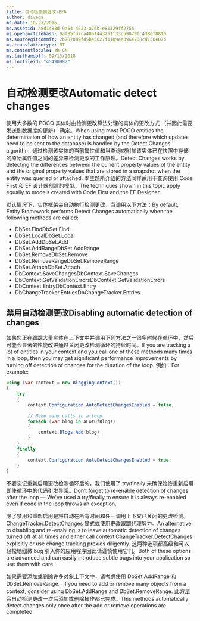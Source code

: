 ```yaml
---
title: 自动检测到更改-EF6
author: divega
ms.date: 10/23/2016
ms.assetid: a8d1488d-9a54-4623-a76b-e81329ff2756
ms.openlocfilehash: 9af85fd7ca48a14432a1f33c59079fc438ef8810
ms.sourcegitcommit: 2b787009fd5be5627f1189ee396e708cd130e07b
ms.translationtype: MT
ms.contentlocale: zh-CN
ms.lasthandoff: 09/13/2018
ms.locfileid: "45490982"
---
```

# <a name="automatic-detect-changes"></a><span data-ttu-id="4d63b-102">自动检测更改</span><span class="sxs-lookup"><span data-stu-id="4d63b-102">Automatic detect changes</span></span>
<span data-ttu-id="4d63b-103">使用大多数的 POCO 实体时由检测更改算法处理的实体的更改方式 （并因此需要发送到数据库的更新） 确定。</span><span class="sxs-lookup"><span data-stu-id="4d63b-103">When using most POCO entities the determination of how an entity has changed (and therefore which updates need to be sent to the database) is handled by the Detect Changes algorithm.</span></span> <span data-ttu-id="4d63b-104">通过检测该实体的当前属性值和当查询或附加该实体已在快照中存储的原始属性值之间的差异来检测更改的工作原理。</span><span class="sxs-lookup"><span data-stu-id="4d63b-104">Detect Changes works by detecting the differences between the current property values of the entity and the original property values that are stored in a snapshot when the entity was queried or attached.</span></span> <span data-ttu-id="4d63b-105">本主题所介绍的方法同样适用于查询使用 Code First 和 EF 设计器创建的模型。</span><span class="sxs-lookup"><span data-stu-id="4d63b-105">The techniques shown in this topic apply equally to models created with Code First and the EF Designer.</span></span>  

<span data-ttu-id="4d63b-106">默认情况下，实体框架会自动执行检测更改，当调用以下方法：</span><span class="sxs-lookup"><span data-stu-id="4d63b-106">By default, Entity Framework performs Detect Changes automatically when the following methods are called:</span></span>  

- <span data-ttu-id="4d63b-107">DbSet.Find</span><span class="sxs-lookup"><span data-stu-id="4d63b-107">DbSet.Find</span></span>  
- <span data-ttu-id="4d63b-108">DbSet.Local</span><span class="sxs-lookup"><span data-stu-id="4d63b-108">DbSet.Local</span></span>  
- <span data-ttu-id="4d63b-109">DbSet.Add</span><span class="sxs-lookup"><span data-stu-id="4d63b-109">DbSet.Add</span></span>  
- <span data-ttu-id="4d63b-110">DbSet.AddRange</span><span class="sxs-lookup"><span data-stu-id="4d63b-110">DbSet.AddRange</span></span>
- <span data-ttu-id="4d63b-111">DbSet.Remove</span><span class="sxs-lookup"><span data-stu-id="4d63b-111">DbSet.Remove</span></span>  
- <span data-ttu-id="4d63b-112">DbSet.RemoveRange</span><span class="sxs-lookup"><span data-stu-id="4d63b-112">DbSet.RemoveRange</span></span>
- <span data-ttu-id="4d63b-113">DbSet.Attach</span><span class="sxs-lookup"><span data-stu-id="4d63b-113">DbSet.Attach</span></span>  
- <span data-ttu-id="4d63b-114">DbContext.SaveChanges</span><span class="sxs-lookup"><span data-stu-id="4d63b-114">DbContext.SaveChanges</span></span>  
- <span data-ttu-id="4d63b-115">DbContext.GetValidationErrors</span><span class="sxs-lookup"><span data-stu-id="4d63b-115">DbContext.GetValidationErrors</span></span>  
- <span data-ttu-id="4d63b-116">DbContext.Entry</span><span class="sxs-lookup"><span data-stu-id="4d63b-116">DbContext.Entry</span></span>  
- <span data-ttu-id="4d63b-117">DbChangeTracker.Entries</span><span class="sxs-lookup"><span data-stu-id="4d63b-117">DbChangeTracker.Entries</span></span>  

## <a name="disabling-automatic-detection-of-changes"></a><span data-ttu-id="4d63b-118">禁用自动检测更改</span><span class="sxs-lookup"><span data-stu-id="4d63b-118">Disabling automatic detection of changes</span></span>  

<span data-ttu-id="4d63b-119">如果您正在跟踪大量实体在上下文中并调用下列方法之一很多时候在循环中，然后可能会显著的性能改进通过关闭更改检测循环的持续时间。</span><span class="sxs-lookup"><span data-stu-id="4d63b-119">If you are tracking a lot of entities in your context and you call one of these methods many times in a loop, then you may get significant performance improvements by turning off detection of changes for the duration of the loop.</span></span> <span data-ttu-id="4d63b-120">例如：</span><span class="sxs-lookup"><span data-stu-id="4d63b-120">For example:</span></span>  

``` csharp
using (var context = new BloggingContext())
{
    try
    {
        context.Configuration.AutoDetectChangesEnabled = false;

        // Make many calls in a loop
        foreach (var blog in aLotOfBlogs)
        {
            context.Blogs.Add(blog);
        }
    }
    finally
    {
        context.Configuration.AutoDetectChangesEnabled = true;
    }
}
```  

<span data-ttu-id="4d63b-121">不要忘记重新启用更改检测循环后的，我们使用了 try/finally 来确保始终重新启用即使循环中的代码引发异常。</span><span class="sxs-lookup"><span data-stu-id="4d63b-121">Don’t forget to re-enable detection of changes after the loop — We've used a try/finally to ensure it is always re-enabled even if code in the loop throws an exception.</span></span>  

<span data-ttu-id="4d63b-122">除了禁用和重新启用是将自动在所有时间和任一调用上下文已关闭的更改检测。ChangeTracker.DetectChanges 显式或使用更改跟踪代理努力。</span><span class="sxs-lookup"><span data-stu-id="4d63b-122">An alternative to disabling and re-enabling is to leave automatic detection of changes turned off at all times and either call context.ChangeTracker.DetectChanges explicitly or use change tracking proxies diligently.</span></span> <span data-ttu-id="4d63b-123">这两种选项都高级和可以轻松地细微 bug 引入你的应用程序因此请谨慎使用它们。</span><span class="sxs-lookup"><span data-stu-id="4d63b-123">Both of these options are advanced and can easily introduce subtle bugs into your application so use them with care.</span></span>  

<span data-ttu-id="4d63b-124">如果需要添加或删除许多对象上下文中，请考虑使用 DbSet.AddRange 和 DbSet.RemoveRange。</span><span class="sxs-lookup"><span data-stu-id="4d63b-124">If you need to add or remove many objects from a context, consider using DbSet.AddRange and DbSet.RemoveRange.</span></span> <span data-ttu-id="4d63b-125">此方法会自动检测更改一次后添加或删除操作都已完成。</span><span class="sxs-lookup"><span data-stu-id="4d63b-125">This methods automatically detect changes only once after the add or remove operations are completed.</span></span> 
